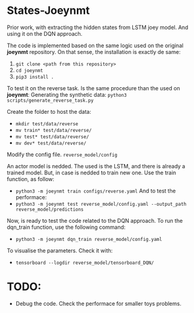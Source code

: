 # States-Joeynmt
Prior work, with extracting the hidden states from LSTM joey model. And using it  on the DQN approach. 

The code is implemented based on the same logic used on the original **joeynmt** repository. 
On that sense, the installation is exactly de same:

1. `git clone <path from this repository>`
1. `cd joeynmt`
1. `pip3 install .`

To test it on the reverse task. Is the same procedure than the used on **joeynmt**:
Generating the synthetic data:
`python3 scripts/generate_reverse_task.py`

Create the folder to host the data:
* `mkdir test/data/reverse`
* `mv train* test/data/reverse/`
* `mv test* test/data/reverse/`
* `mv dev* test/data/reverse/`

Modify the config file. `reverse_model/config`

An actor model is nedded. The used is the LSTM, and there is already a trained model.
But, in case is nedded to train new one. Use the train function, as follow:
* `python3 -m joeynmt train configs/reverse.yaml`
And to test the performace:
* `python3 -m joeynmt test reverse_model/config.yaml --output_path reverse_model/predictions`

Now, is ready to test the code related to the DQN approach. 
To run the dqn_train function, use the following command:
* `python3 -m joeynmt dqn_train reverse_model/config.yaml`

To visualise the parameters. Check it with:
* `tensorboard --logdir reverse_model/tensorboard_DQN/`

# TODO:
* Debug the code. Check the performace for smaller toys problems.

